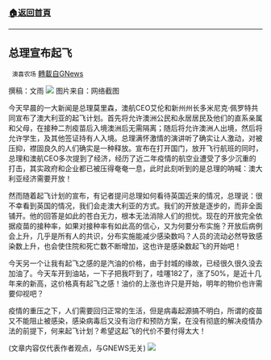 ###  [:house:返回首頁](https://github.com/ourhimalayas/txt)
---


## 总理宣布起飞
` 澳喜农场` [轉載自GNews](https://gnews.org/zh-hans/1612466/)

撰稿：文雨
![](https://assets.gnews.org/wp-content/uploads/2021/10/起飞.png)
图片来自：网络截图

今天早晨的一大新闻是总理莫里森，澳航CEO艾伦和新州州长多米尼克·佩罗特共同宣布了澳大利亚的起飞计划。首先将允许澳洲公民和永居居民及他们的直系亲属和父母，在接种二剂疫苗后入境澳洲后无需隔离；随后将允许澳洲人出境，然后将允许学生，及其他签证持有人入境。总理满怀激情的演讲听了确实让人激动，对被压抑，襟固良久的人们确实是一种释放。宣布在打开国门，放开飞行航班的同时，总理和澳航CEO多次提到了经济，经历了近二年疫情的航空业遭受了多少沉重的打击，其实政府和企业都已被压得奄奄一息，此时此刻听到的是总理的呐喊：澳大利亚经济需要开放！

然而随着起飞计划的宣布，有记者提问总理如何看待英国近来的情况，总理说：很不幸看到英国的情况，我们会走澳大利亚的方式。我们的开放是逐步的，而非全面铺开。他的回答是如此的苍白无力，根本无法消除人们的担忧。现在的开放完全依据疫苗的接种率，如果对接种率有如此高的信心，又为何要分布实施？开放后病例会上升，几乎是所有人的共识，分布实施能减少感染数吗？人员的流动必然导致感染数上升，也会使住院和死亡数不断增加，这也许是感染数起飞的开始吧！

今天另一个让我有起飞之感的是汽油的价格，由于封城的缘故，已经很久很久没去加油了。今天车开到油站，一下子把我吓到了，哇噻182了，涨了50%，是近十几年来的新高，这价格真有起飞之感！油价的上涨也许只是开始，明年的物价也许需要仰视吧？

疫情的重压之下，人们需要回归正常的生活，但是病毒起源搞不明白，所谓的疫苗又不能阻止被感染，感染病毒后又没有治疗和预防方案，在没有彻底的解决疫情办法的前提下，何来起飞计划？希望这起飞的代价不要付得太大！

(文章内容仅代表作者观点，与GNEWS无关)
![](https://assets.gnews.org/wp-content/uploads/2021/10/澳喜图标2-1.jpg)
